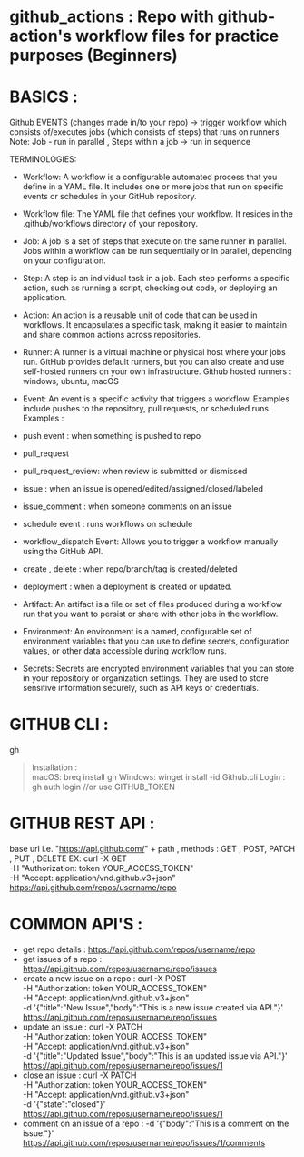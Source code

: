 # github_actions : Repo with github-action's workflow files for practice purposes (Beginners)

# BASICS :

Github EVENTS (changes made in/to your repo) -> trigger workflow which consists of/executes jobs (which consists of steps) that runs on runners
Note: Job - run in parallel , Steps within a job -> run in sequence

TERMINOLOGIES: 

- Workflow: A workflow is a configurable automated process that you define in a YAML file. It includes one or more jobs that run on specific events or schedules in your GitHub repository.
- Workflow file: The YAML file that defines your workflow. It resides in the .github/workflows directory of your repository.
- Job: A job is a set of steps that execute on the same runner in parallel. Jobs within a workflow can be run sequentially or in parallel, depending on your configuration.
- Step: A step is an individual task in a job. Each step performs a specific action, such as running a script, checking out code, or deploying an application.
- Action: An action is a reusable unit of code that can be used in workflows. It encapsulates a specific task, making it easier to maintain and share common actions across repositories.
- Runner: A runner is a virtual machine or physical host where your jobs run. GitHub provides default runners, but you can also create and use self-hosted runners on your own infrastructure.
Github hosted runners : windows, ubuntu, macOS
- Event: An event is a specific activity that triggers a workflow. Examples include pushes to the repository, pull requests, or scheduled runs.
Examples :
- push event : when something is pushed to repo 
- pull_request
- pull_request_review: when review is submitted or dismissed
- issue : when an issue is opened/edited/assigned/closed/labeled
- issue_comment : when someone comments on an issue
- schedule event : runs workflows on schedule
- workflow_dispatch Event: Allows you to trigger a workflow manually using the GitHub API.
- create , delete : when repo/branch/tag is created/deleted
- deployment : when a deployment is created or updated. 

- Artifact: An artifact is a file or set of files produced during a workflow run that you want to persist or share with other jobs in the workflow.
- Environment: An environment is a named, configurable set of environment variables that you can use to define secrets, configuration values, or other data accessible during workflow runs.
- Secrets: Secrets are encrypted environment variables that you can store in your repository or organization settings. They are used to store sensitive information securely, such as API keys or credentials.


# GITHUB CLI : 
gh 
> Installation :  
macOS:  breq install gh 
Windows: winget install -id Github.cli 
> Login : gh auth login    //or use GITHUB_TOKEN

# GITHUB REST API : 
base url i.e. "https://api.github.com/" + path , methods : GET , POST, PATCH , PUT , DELETE
EX: 
curl -X GET \
  -H "Authorization: token YOUR_ACCESS_TOKEN" \
  -H "Accept: application/vnd.github.v3+json" \
  https://api.github.com/repos/username/repo

# COMMON API'S : 
- get repo details :   https://api.github.com/repos/username/repo
- get issues of a repo : https://api.github.com/repos/username/repo/issues
-  create a new issue on a repo :
curl -X POST \
  -H "Authorization: token YOUR_ACCESS_TOKEN" \
  -H "Accept: application/vnd.github.v3+json" \
  -d '{"title":"New Issue","body":"This is a new issue created via API."}' \
  https://api.github.com/repos/username/repo/issues
- update an issue :
curl -X PATCH \
  -H "Authorization: token YOUR_ACCESS_TOKEN" \
  -H "Accept: application/vnd.github.v3+json" \
  -d '{"title":"Updated Issue","body":"This is an updated issue via API."}' \
  https://api.github.com/repos/username/repo/issues/1
- close an issue : 
curl -X PATCH \
  -H "Authorization: token YOUR_ACCESS_TOKEN" \
  -H "Accept: application/vnd.github.v3+json" \
  -d '{"state":"closed"}' \
  https://api.github.com/repos/username/repo/issues/1
- comment on an issue of a repo :
  -d '{"body":"This is a comment on the issue."}' \
  https://api.github.com/repos/username/repo/issues/1/comments
